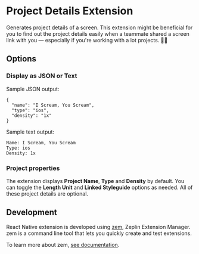 # Project Details Extension
Generates project details of a screen. This extension might be beneficial for you to find out the project details easily when a teammate shared a screen link with you — especially if you're working with a lot projects. 🕵️‍♀️

## Options

### Display as JSON or Text

Sample JSON output:
```
{
  "name": "I Scream, You Scream",
  "type": "ios",
  "density": "1x"
}
```

Sample text output:
```
Name: I Scream, You Scream
Type: ios
Density: 1x
```

### Project properties
The extension displays **Project Name**, **Type** and **Density** by default. You can toggle the **Length Unit** and **Linked Styleguide** options as needed. All of these project details are optional.

## Development
React Native extension is developed using [zem](https://github.com/zeplin/zem), Zeplin Extension Manager. zem is a command line tool that lets you quickly create and test extensions.

To learn more about zem, [see documentation](https://github.com/zeplin/zem).
